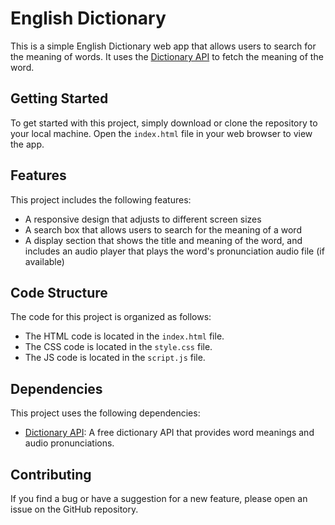 
# English Dictionary

This is a simple English Dictionary web app that allows users to search for the meaning of words. It uses the [Dictionary API](https://dictionaryapi.dev/) to fetch the meaning of the word.

## Getting Started

To get started with this project, simply download or clone the repository to your local machine. Open the `index.html` file in your web browser to view the app.

## Features

This project includes the following features:

- A responsive design that adjusts to different screen sizes
- A search box that allows users to search for the meaning of a word
- A display section that shows the title and meaning of the word, and includes an audio player that plays the word's pronunciation audio file (if available)

## Code Structure

The code for this project is organized as follows:

- The HTML code is located in the `index.html` file.
- The CSS code is located in the `style.css` file.
- The JS code is located in the `script.js` file.

## Dependencies

This project uses the following dependencies:

- [Dictionary API](https://dictionaryapi.dev/): A free dictionary API that provides word meanings and audio pronunciations.

## Contributing

If you find a bug or have a suggestion for a new feature, please open an issue on the GitHub repository.

